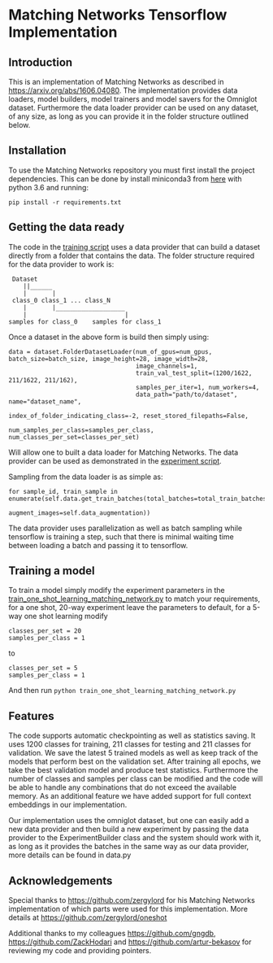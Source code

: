 # Matching Networks Tensorflow Implementation

## Introduction

This is an implementation of Matching Networks as described in https://arxiv.org/abs/1606.04080.
The implementation provides data loaders, model builders, model trainers and model savers for the Omniglot dataset. Furthermore the data loader provider can be used on any dataset, of any size, as long as you can provide it in the folder structure outlined below.

## Installation

To use the Matching Networks repository you must first install the project dependencies. This can be done by install miniconda3 from <a href="https://conda.io/miniconda.html">here</a>
 with python 3.6 and running:

```pip install -r requirements.txt```


## Getting the data ready
The code in the [training script](https://github.com/AntreasAntoniou/MatchingNetworks/blob/master/train_one_shot_learning_matching_network.py)
 uses a data provider that can build a dataset directly from a folder that contains the data.
 The folder structure required for the data provider to work is:
```
 Dataset
    ||______
    |       |
 class_0 class_1 ... class_N
    |       |___________________
    |                           |
samples for class_0    samples for class_1

```
Once a dataset in the above form is build then simply using:
```
data = dataset.FolderDatasetLoader(num_of_gpus=num_gpus, batch_size=batch_size, image_height=28, image_width=28,
                                   image_channels=1,
                                   train_val_test_split=(1200/1622, 211/1622, 211/162),
                                   samples_per_iter=1, num_workers=4,
                                   data_path="path/to/dataset", name="dataset_name",
                                   index_of_folder_indicating_class=-2, reset_stored_filepaths=False,
                                   num_samples_per_class=samples_per_class, num_classes_per_set=classes_per_set)
```
Will allow one to built a data loader for Matching Networks. The data provider can be used as demonstrated in the [experiment script](https://github.com/AntreasAntoniou/MatchingNetworks/blob/master/experiment_builder.py).

Sampling from the data loader is as simple as:
```
for sample_id, train_sample in enumerate(self.data.get_train_batches(total_batches=total_train_batches,
                                                                            augment_images=self.data_augmentation))
```
The data provider uses parallelization as well as batch sampling while tensorflow is training a step, such that there is minimal waiting time between loading a batch and passing it to tensorflow.

## Training a model
To train a model simply modify the experiment parameters in
the [train_one_shot_learning_matching_network.py](https://github.com/AntreasAntoniou/MatchingNetworks/blob/master/train_one_shot_learning_matching_network.py)
 to match your requirements, for a one shot, 20-way experiment leave
 the parameters to default, for a 5-way one shot learning modify

```
classes_per_set = 20
samples_per_class = 1
```
to 

```
classes_per_set = 5
samples_per_class = 1
```

And then run `python train_one_shot_learning_matching_network.py`

## Features
The code supports automatic checkpointing as well as statistics saving.
 It uses 1200 classes for training, 211 classes for testing and 211 classes for validation. We save the latest 5 trained models as well as keep track
 of the models that perform best on the validation set. After training all epochs, we take the best validation model
 and produce test statistics.
 Furthermore the number of classes and samples per class can be modified and the code will be able to handle any
 combinations that do not exceed the available memory. As an additional feature we have added support for full context
 embeddings in our implementation.

Our implementation uses the omniglot dataset, but one can easily add a new data provider and then build a new
experiment by passing the data provider to the ExperimentBuilder class and the system should work with it, as long as
 it provides the batches in the same way as our data provider, more details can be found in data.py

## Acknowledgements
Special thanks to https://github.com/zergylord for his Matching Networks
 implementation of which parts were used for this implementation. More
  details at https://github.com/zergylord/oneshot

Additional thanks to my colleagues https://github.com/gngdb,
 https://github.com/ZackHodari and https://github.com/artur-bekasov
  for reviewing my code and providing pointers.
